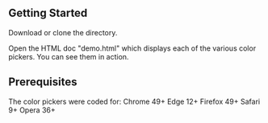 ## Getting Started

Download or clone the directory.

Open the HTML doc "demo.html" which displays each of the various color pickers. You can see them in action.

## Prerequisites

The color pickers were coded for:
Chrome 49+
Edge 12+
Firefox 49+
Safari 9+
Opera 36+
